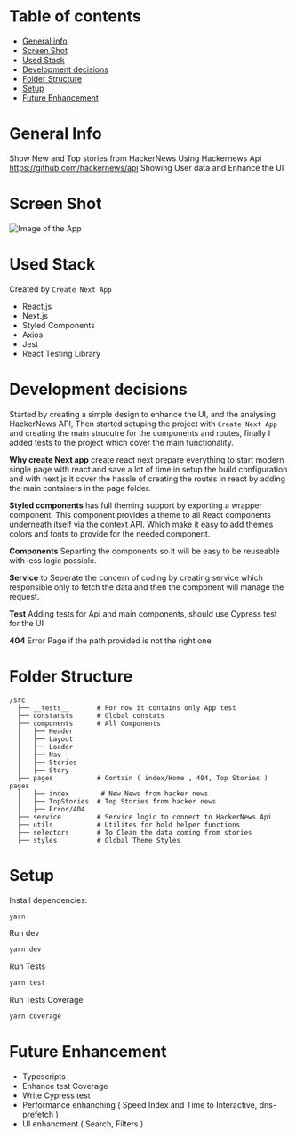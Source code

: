 # Table of contents
* [General info](#general-info)
* [Screen Shot](#screen-shot)
* [Used Stack](#used-stack)
* [Development decisions](#development-decisions)
* [Folder Structure](#folder-structure)
* [Setup](#setup)
* [Future Enhancement](#future-enhancement)

# General Info 

Show New and Top stories from HackerNews
Using Hackernews Api https://github.com/hackernews/api
Showing User data and Enhance the UI 

# Screen Shot

![Image of the App](https://i.ibb.co/tsf3s6G/Screen-Shot-2020-09-02-at-12-11-14-PM.png)


# Used Stack
Created by `Create Next App` 
  - React.js
  - Next.js
  - Styled Components
  - Axios
  - Jest
  - React Testing Library


# Development decisions

Started by creating a simple design to enhance the UI, and the analysing HackerNews API, Then started setuping the project with `Create Next App` and creating the main strucutre for the components and routes, finally I added tests to the project which cover the main functionality.

<b>Why create Next app</b>
create react next prepare everything to start modern single page with react 
and save a lot of time in setup the build configuration and with next.js it cover the hassle of creating the routes in react by adding the main containers in the page folder.

<b>Styled components</b>
has full theming support by exporting a <ThemeProvider> wrapper component. 
This component provides a theme to all React components underneath itself via the context API.
Which make it easy to add themes colors and fonts to provide for the needed component.

<b>Components</b>
Separting the components so it will be easy to be reuseable with less logic possible.

<b>Service</b>
to Seperate the concern of coding by creating service which responsible only to fetch the data and then the component will manage the request.

<b>Test</b>
Adding tests for Api and main components, should use Cypress test for the UI

<b>404</b>
Error Page if the path provided is not the right one


# Folder Structure 

```
/src
  ├── __tests__       # For now it contains only App test
  ├── constansts      # Global constats
  ├── components      # All Components 
  │   ├── Header
  │   ├── Layout
  │   ├── Loader
  │   ├── Nav
  │   ├── Stories
  │   ├── Story
  ├── pages           # Contain ( index/Home , 404, Top Stories ) pages
  │   ├── index        # New News from hacker news
  │   ├── TopStories  # Top Stories from hacker news 
  │   ├── Error/404
  ├── service         # Service logic to connect to HackerNews Api
  ├── utils           # Utilites for hold helper functions
  ├── selectors       # To Clean the data coming from stories
  ├── styles          # Global Theme Styles
```

# Setup

Install dependencies:

```sh
yarn
```


Run dev
```sh
yarn dev
```

Run Tests 

```sh
yarn test
```

Run Tests Coverage
```sh
yarn coverage
```


# Future Enhancement

- Typescripts
- Enhance test Coverage 
- Write Cypress test
- Performance enhanching ( Speed Index and Time to Interactive, dns-prefetch )
- UI enhancment ( Search, Filters )
